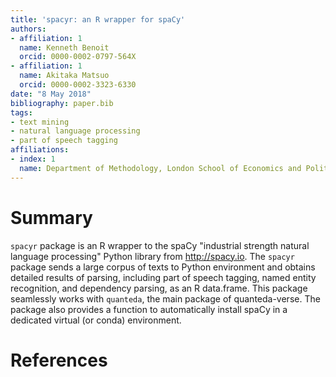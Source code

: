```yaml
---
title: 'spacyr: an R wrapper for spaCy'
authors:
- affiliation: 1
  name: Kenneth Benoit
  orcid: 0000-0002-0797-564X
- affiliation: 1
  name: Akitaka Matsuo
  orcid: 0000-0002-3323-6330
date: "8 May 2018"
bibliography: paper.bib
tags:
- text mining
- natural language processing
- part of speech tagging
affiliations:
- index: 1
  name: Department of Methodology, London School of Economics and Political Science
---
```


# Summary

``spacyr`` package is an R wrapper to the spaCy "industrial strength natural language processing" Python library from http://spacy.io. The ``spacyr`` package sends a large corpus of texts to Python environment and obtains detailed results of parsing, including part of speech tagging, named entity recognition, and dependency parsing, as an R data.frame. This package seamlessly works with ``quanteda``, the main package of quanteda-verse. The package also provides a function to automatically install spaCy in a dedicated virtual (or conda) environment.

# References
